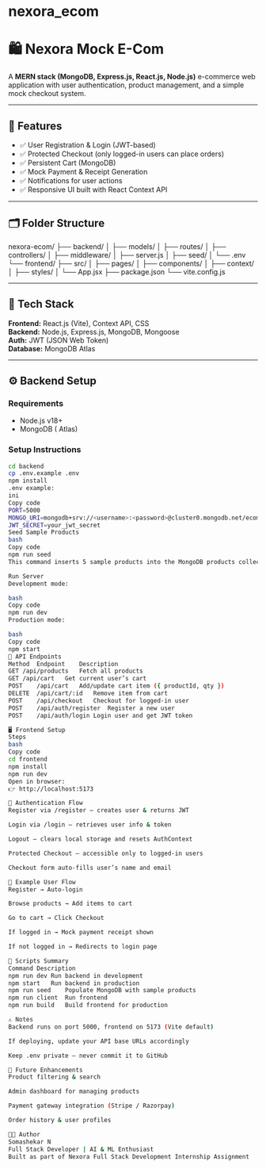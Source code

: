 # nexora_ecom

# 🛍️ Nexora Mock E-Com

A **MERN stack (MongoDB, Express.js, React.js, Node.js)** e-commerce web application with user authentication, product management, and a simple mock checkout system.

---

## 🚀 Features
- ✅ User Registration & Login (JWT-based)
- ✅ Protected Checkout (only logged-in users can place orders)
- ✅ Persistent Cart (MongoDB)
- ✅ Mock Payment & Receipt Generation
- ✅ Notifications for user actions
- ✅ Responsive UI built with React Context API

---

## 🗂️ Folder Structure

nexora-ecom/
├── backend/
│ ├── models/
│ ├── routes/
│ ├── controllers/
│ ├── middleware/
│ ├── server.js
│ ├── seed/
│ └── .env
└── frontend/
├── src/
│ ├── pages/
│ ├── components/
│ ├── context/
│ ├── styles/
│ └── App.jsx
├── package.json
└── vite.config.js


---

## 🧠 Tech Stack

**Frontend:** React.js (Vite), Context API, CSS  
**Backend:** Node.js, Express.js, MongoDB, Mongoose  
**Auth:** JWT (JSON Web Token)  
**Database:** MongoDB Atlas

---

## ⚙️ Backend Setup

### Requirements
- Node.js v18+
- MongoDB ( Atlas)

### Setup Instructions

```bash
cd backend
cp .env.example .env
npm install
.env example:
ini
Copy code
PORT=5000
MONGO_URI=mongodb+srv://<username>:<password>@cluster0.mongodb.net/ecom
JWT_SECRET=your_jwt_secret
Seed Sample Products
bash
Copy code
npm run seed
This command inserts 5 sample products into the MongoDB products collection.

Run Server
Development mode:

bash
Copy code
npm run dev
Production mode:

bash
Copy code
npm start
🧩 API Endpoints
Method	Endpoint	Description
GET	/api/products	Fetch all products
GET	/api/cart	Get current user’s cart
POST	/api/cart	Add/update cart item ({ productId, qty })
DELETE	/api/cart/:id	Remove item from cart
POST	/api/checkout	Checkout for logged-in user
POST	/api/auth/register	Register a new user
POST	/api/auth/login	Login user and get JWT token

🖥️ Frontend Setup
Steps
bash
Copy code
cd frontend
npm install
npm run dev
Open in browser:
👉 http://localhost:5173

🔐 Authentication Flow
Register via /register — creates user & returns JWT

Login via /login — retrieves user info & token

Logout — clears local storage and resets AuthContext

Protected Checkout — accessible only to logged-in users

Checkout form auto-fills user’s name and email

🧾 Example User Flow
Register → Auto-login

Browse products → Add items to cart

Go to cart → Click Checkout

If logged in → Mock payment receipt shown

If not logged in → Redirects to login page

🔧 Scripts Summary
Command	Description
npm run dev	Run backend in development
npm start	Run backend in production
npm run seed	Populate MongoDB with sample products
npm run client	Run frontend
npm run build	Build frontend for production

⚠️ Notes
Backend runs on port 5000, frontend on 5173 (Vite default)

If deploying, update your API base URLs accordingly

Keep .env private — never commit it to GitHub

📸 Future Enhancements
Product filtering & search

Admin dashboard for managing products

Payment gateway integration (Stripe / Razorpay)

Order history & user profiles

🧑‍💻 Author
Somashekar N
Full Stack Developer | AI & ML Enthusiast
Built as part of Nexora Full Stack Development Internship Assignment